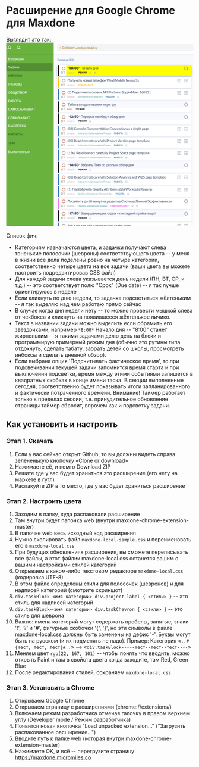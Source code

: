﻿# Расширение для Google Chrome для Maxdone

Выглядит это так:
![Screenshot](https://raw.githubusercontent.com/alatyshau/maxdone-chrome-extension/master/web/screenshot.png "Screenshot")

Список фич:
* Категориям назначаются цвета, и задачки получают слева тоненькие полосочки (шевроны) соответствующего цвета -- у меня в жизни все дела поделены ровно на четыре категории, соответственно четыре цвета на все задачи (ваши цвета вы можете настроить подредактировав CSS файл)
* Для каждой задачи слева указывается день недели (ПН, ВТ, СР, и т.д.) -- это соответствует полю "Срок" (Due date) -- я так лучше ориентируюсь в неделе
* Если кликнуть по дню недели, то задачка подсветиться жёлтеньким -- я так выделяю над чем работаю прямо сейчас
* В случае когда дня недели нету -- то можно провести мышкой слева от чекбокса и кликнуть на появившееся жёлтенькое личико.
* Текст в названии задачи можно выделить если обрамить его звёздочками, например `*8:00*` Начало дня -- "8:00" станет жирненьким -- я такими задачами делю день на блоки и программирую примерный режим дня (обычно это рутины типа отдохнуть, сделать табату, забрать детей со школы, просмотреть инбоксы и сделать дневной обзор).
* Если выбрана опция 'Подсчитывать фактическое время', то при подсвечивании текущей задачи запомнится время старта и при выключении подсветки, время между этими событиями запишется в квадратных скобках в конце имени таска. В секции выполненные сегодня, соответственно будет показывать итоги запланированного и фактически потраченного времени. Внимание! Таймер работает только в пределах сессии, т.е. принудительное обновление страницы таймер сбросит, впрочем как и подсветку задачи.
 
## Как установить и настроить
### Этап 1. Скачать
1. Если у вас сейчас открыт Github, то вы должны видеть справа зелёненькую кнопочку «Clone or download»
2. Нажимаете её, и помто Download ZIP
3. Решите где у вас будет храниться это расширение (его нету на маркете в гугл)
4. Распакуйте ZIP в то место, где у вас будет храниться расширение

### Этап 2. Настроить цвета
1. Заходим в папку, куда распаковали расширение
2. Там внутри будет папочка web (внутри maxdone-chrome-extension-master)
3. В папочке web весь исходный код расширения
4. Нужно скопировать файл `maxdone-local-sample.css` и переименовать его в `maxdone-local.css`
5. При будущих обновлениях расширения, вы сможете переписывать все файлы, а этот файлик maxdone-local.css останется вашим с вашими настройками стилей категорий
6. Открываем в каком-либо текстовом редакторе `maxdone-local.css` (кодировка UTF-8)
7. В этом файле определены стили для полосочек (шевронов) и для надписей категорий (смотрите скриншот)
8. `div.taskBlock-<имя категории> div.project-label { <стили> }` -- это стиль для надписей категорий 
9. `div.taskBlock-<имя категории> div.taskChevron { <стили> }` -- это стиль для шеврона
10. Важно: имена категорий могут содержать пробелы, запятые, знаки '!', '?' и '#', фигурные скобочки '{', '}', но эти символы в файле maxdone-local.css должны быть заменены на дефис '-'. Буквы могут быть на русском (и их подменять не надо). Пример: Категория «`..#{Тест, тест, тест}#..`» --> «`div.taskBlock-----Тест--тест--тест----`»
11. Меняем цвет `rgb(22, 167, 101)` -- чтобы понять что вводить, можно открыть Paint и там в свойста цвета когда заходите, там Red, Green Blue
12. После редактирования стилей, сохраняем `maxdone-local.css`

### Этап 3. Установить в Chrome
1. Открываем Google Chrome
2. Открываем страницу с расширениями (chrome://extensions/)
3. Включаем режим разработчика отмечая галочку в правом верхнем углу (Developer mode / Режим разработчика)
4. Появится новая кнопочка "Load unpacked extension..." ("Загрузить распакованное расширение...")
5. Вводите путь к папке web (которая внутри maxdone-chrome-extension-master)
6. Нажимаете OK, и всё -- перегрузите страницу https://maxdone.micromiles.co
